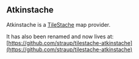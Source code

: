 Atkinstache
--

Atkinstache is a [TileStache](http://www.tilestache.org/) map provider.

It has also been renamed and now lives at: [https://github.com/straup/tilestache-atkinstache](https://github.com/straup/tilestache-atkinstache)

